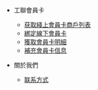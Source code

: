 

- 工聯會員卡

    - [获取綫上會員卡商戶列表](member/mpay.member.merchant.query.md)
    - [綁定線下會員卡](member/mpay.member.merchant.query.md)
    - [獲取會員卡明細](member/mpay.member.merchant.query.md)
    - [補充會員卡信息](member/mpay.member.merchant.query.md)

- 關於我們
    - [联系方式](/link.md)

